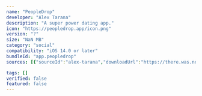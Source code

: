 ```yaml
---
name: "PeopleDrop"
developer: "Alex Tarana"
description: "A super power dating app."
icon: "https://peopledrop.app/icon.png"
version: "?"
size: "NaN MB"
category: "social"
compatibility: "iOS 14.0 or later"
bundleId: "app.peopledrop"
sources: [{"sourceId":"alex-tarana","downloadUrl":"https://there.was.no.download.url","lastUpdated":null,"size":"NaN MB","isOfficial":false}]

tags: []
verified: false
featured: false
---
```

